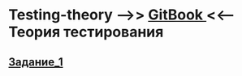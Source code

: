 # Testing-theory -->> <a href="https://vladnik937.gitbook.io/vladnik937-docs"> GitBook </a> <<-- Теория тестирования
## [Задание_1](https://github.com/Vladnik937/Testing-theory/blob/main/%D0%97%D0%B0%D0%B4%D0%B0%D0%BD%D0%B8%D0%B5_1.md)
